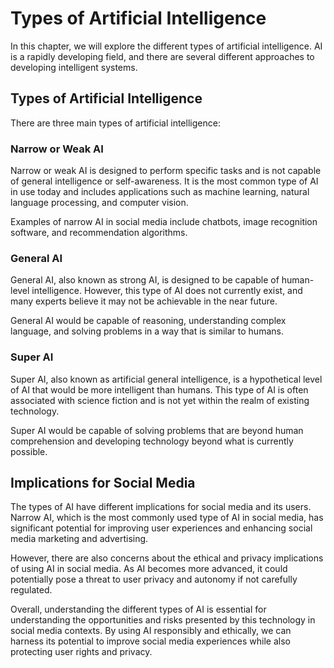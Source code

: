 Types of Artificial Intelligence
===================================================================================================

In this chapter, we will explore the different types of artificial intelligence. AI is a rapidly developing field, and there are several different approaches to developing intelligent systems.

Types of Artificial Intelligence
--------------------------------

There are three main types of artificial intelligence:

### Narrow or Weak AI

Narrow or weak AI is designed to perform specific tasks and is not capable of general intelligence or self-awareness. It is the most common type of AI in use today and includes applications such as machine learning, natural language processing, and computer vision.

Examples of narrow AI in social media include chatbots, image recognition software, and recommendation algorithms.

### General AI

General AI, also known as strong AI, is designed to be capable of human-level intelligence. However, this type of AI does not currently exist, and many experts believe it may not be achievable in the near future.

General AI would be capable of reasoning, understanding complex language, and solving problems in a way that is similar to humans.

### Super AI

Super AI, also known as artificial general intelligence, is a hypothetical level of AI that would be more intelligent than humans. This type of AI is often associated with science fiction and is not yet within the realm of existing technology.

Super AI would be capable of solving problems that are beyond human comprehension and developing technology beyond what is currently possible.

Implications for Social Media
-----------------------------

The types of AI have different implications for social media and its users. Narrow AI, which is the most commonly used type of AI in social media, has significant potential for improving user experiences and enhancing social media marketing and advertising.

However, there are also concerns about the ethical and privacy implications of using AI in social media. As AI becomes more advanced, it could potentially pose a threat to user privacy and autonomy if not carefully regulated.

Overall, understanding the different types of AI is essential for understanding the opportunities and risks presented by this technology in social media contexts. By using AI responsibly and ethically, we can harness its potential to improve social media experiences while also protecting user rights and privacy.
